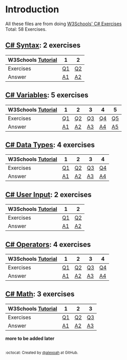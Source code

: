 # Introduction
All these files are from doing [W3Schools' C# Exercises](https://www.w3schools.com/cs/exercise.asp)  
Total: 58 Exercises.

## [C# Syntax](./CS-Syntax): 2 exercises
| W3Schools [Tutorial](https://www.w3schools.com/cs/cs_syntax.asp) | 1 | 2 |
| :--- | --- | --- |
| Exercises | [Q1](https://www.w3schools.com/cs/exercise.asp?filename=exercise_syntax1) | [Q2](https://www.w3schools.com/cs/exercise.asp?filename=exercise_syntax2) |
| Answer | [A1](./CS-Syntax/csSyntaxE1.cs) | [A2](./CS-Syntax/csSyntaxE2.cs) |

## [C# Variables](./CS-Variables): 5 exercises
| W3Schools [Tutorial](https://www.w3schools.com/cs/cs_variables.asp) | 1 | 2 | 3 | 4 | 5 |
| :--- | --- | --- | --- | --- | --- |
| Exercises | [Q1](https://www.w3schools.com/cs/exercise.asp?filename=exercise_variables1) | [Q2](https://www.w3schools.com/cs/exercise.asp?filename=exercise_variables2) | [Q3](https://www.w3schools.com/cs/exercise.asp?filename=exercise_variables3) | [Q4](https://www.w3schools.com/cs/exercise.asp?filename=exercise_variables4) | [Q5](https://www.w3schools.com/cs/exercise.asp?filename=exercise_variables5) |
| Answer | [A1](./CS-Variables/csVariablesE1.cs) | [A2](./CS-Variables/csVariablesE2.cs) | [A3](./CS-Variables/csVariablesE3.cs) | [A4](./CS-Variables/csVariablesE4.cs) | [A5](./CS-Variables/csVariablesE5.cs) |

## [C# Data Types](./CS-DataTypes): 4 exercises
| W3Schools [Tutorial](https://www.w3schools.com/cs/cs_data_types.asp) | 1 | 2 | 3 | 4 |
| :--- | --- | --- | --- | --- |
| Exercises | [Q1](https://www.w3schools.com/cs/exercise.asp?filename=exercise_data_types1) | [Q2](https://www.w3schools.com/cs/exercise.asp?filename=exercise_data_types2) | [Q3](https://www.w3schools.com/cs/exercise.asp?filename=exercise_data_types3) | [Q4](https://www.w3schools.com/cs/exercise.asp?filename=exercise_data_types4) |
| Answer | [A1](./CS-DataTypes/csDataTypesE1.cs) | [A2](./CS-DataTypes/csDataTypesE2.cs) | [A3](./CS-DataTypes/csDataTypesE3.cs) | [A4](./CS-DataTypes/csDataTypesE4.cs) |

## [C# User Input](./CS-UserInput): 2 exercises
| W3Schools [Tutorial](https://www.w3schools.com/cs/cs_user_input.asp) | 1 | 2 |
| :--- | --- | --- |
| Exercises | [Q1](https://www.w3schools.com/cs/exercise.asp?filename=exercise_user_input1) | [Q2](https://www.w3schools.com/cs/exercise.asp?filename=exercise_user_input2) |
| Answer | [A1](./CS-UserInput/csUserInputE1.cs) | [A2](./CS-UserInput/csUserInputE2.cs) |

## [C# Operators](./CS-Operators): 4 exercises
| W3Schools [Tutorial](https://www.w3schools.com/cs/cs_operators.asp) | 1 | 2 | 3 | 4 |
| :--- | --- | --- | --- | --- |
| Exercises | [Q1](https://www.w3schools.com/cs/exercise.asp?filename=exercise_operators1) | [Q2](https://www.w3schools.com/cs/exercise.asp?filename=exercise_operators2) | [Q3](https://www.w3schools.com/cs/exercise.asp?filename=exercise_operators3) | [Q4](https://www.w3schools.com/cs/exercise.asp?filename=exercise_operators4) |
| Answer | [A1](./CS-Operators/csOperatorsE1.cs) | [A2](./CS-Operators/csOperatorsE2.cs) | [A3](./CS-Operators/csOperatorsE3.cs) | [A4](./CS-Operators/csOperatorsE4.cs) |

## [C# Math](./CS-Math): 3 exercises
| W3Schools [Tutorial](https://www.w3schools.com/cs/cs_math.asp) | 1 | 2 | 3 |
| :--- | --- | --- | --- |
| Exercises | [Q1](https://www.w3schools.com/cs/exercise.asp?filename=exercise_math1) | [Q2](https://www.w3schools.com/cs/exercise.asp?filename=exercise_math2) | [Q3](https://www.w3schools.com/cs/exercise.asp?filename=exercise_math3) |
| Answer | [A1](./CS-Math/csMathE1.cs) | [A2](./CS-Math/csMathE2.cs) | [A3](./CS-Math/csMathE3.cs) |

  
**more to be added later**

##
<sup>:octocat: Created by [@alexoah](http://github.com/alexoah) at GitHub.</sup>